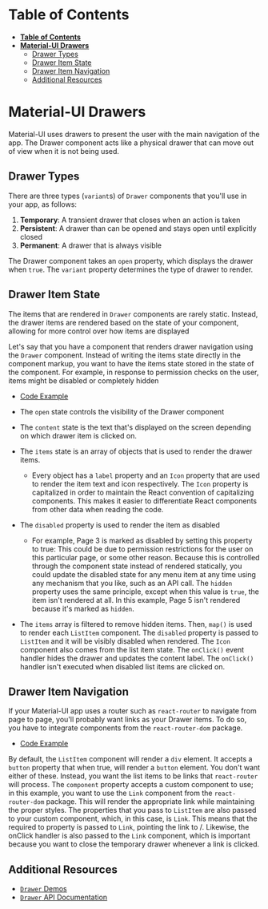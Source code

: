 # **Table of Contents**

- [**Table of Contents**](#table-of-contents)
- [**Material-UI Drawers**](#material-ui-drawers)
  - [Drawer Types](#drawer-types)
  - [Drawer Item State](#drawer-item-state)
  - [Drawer Item Navigation](#drawer-item-navigation)
  - [Additional Resources](#additional-resources)

# **Material-UI Drawers**

Material-UI uses drawers to present the user with the main navigation of the app. The
Drawer component acts like a physical drawer that can move out of view when it is not
being used.

## Drawer Types

There are three types (`variant`s) of `Drawer` components that you'll use in your app, as follows:

1. **Temporary**: A transient drawer that closes when an action is taken
2. **Persistent**: A drawer than can be opened and stays open until explicitly closed
3. **Permanent**: A drawer that is always visible

The Drawer component takes an `open` property, which displays the drawer when `true`. The
`variant` property determines the type of drawer to render.

## Drawer Item State

The items that are rendered in `Drawer` components are rarely static. Instead, the drawer
items are rendered based on the state of your component, allowing for more control over
how items are displayed

Let's say that you have a component that renders drawer navigation using the `Drawer`
component. Instead of writing the items state directly in the component markup, you want
to have the items state stored in the state of the component. For example, in response to
permission checks on the user, items might be disabled or completely hidden

- [Code Example](../material-ui-lesson/src/components/Drawer/DrawerItemState.js)

- The `open` state controls the visibility of the Drawer component
- The `content` state is the text that's displayed on the screen depending on which drawer item is clicked on. 
- The `items` state is an array of objects that is used to render the drawer items. 
  - Every object has a `label` property and an `Icon` property that are used to render the item text and icon respectively. The `Icon` property is capitalized in order to maintain the React convention of capitalizing components. This makes it easier to differentiate React components from other data when reading the code.
- The `disabled` property is used to render the item as disabled
  - For example, Page 3 is marked as disabled by setting this property to true: This could be due to permission restrictions for the user on this particular page, or some other reason. Because this is controlled through the component state instead of rendered statically, you could update the disabled state for any menu item at any time using any mechanism that you like, such as an API call. The `hidden` property uses the same principle, except when this value is `true`, the item isn't rendered at all. In this example, Page 5 isn't rendered because it's marked as `hidden`.
- The `items` array is filtered to remove hidden items. Then, `map()` is used to render each `ListItem` component. The `disabled` property is passed to `ListItem` and it will be visibly disabled when rendered. The `Icon` component also comes from the list item state. The `onClick()` event handler hides the drawer and updates the content label. The `onClick()` handler isn't executed when disabled list items are clicked on.

## Drawer Item Navigation

If your Material-UI app uses a router such as `react-router` to navigate from page to page,
you'll probably want links as your Drawer items. To do so, you have to integrate
components from the `react-router-dom` package.

- [Code Example](../material-ui-lesson/src/components/Drawer/DrawerItemNavigation.js)

By default, the `ListItem` component will render a `div` element. It accepts a `button`
property that when true, will render a `button` element. You don't want either of these.
Instead, you want the list items to be links that `react-router` will process. The
`component` property accepts a custom component to use; in this example, you want to use
the `Link` component from the `react-router-dom` package. This will render the
appropriate link while maintaining the proper styles.
The properties that you pass to `ListItem` are also passed to your custom component,
which, in this case, is `Link`. This means that the required to property is passed to `Link`,
pointing the link to /. Likewise, the onClick handler is also passed to the `Link`
component, which is important because you want to close the temporary drawer whenever
a link is clicked.

## Additional Resources

- [`Drawer` Demos](https://material-ui.com/demos/drawers/)
- [`Drawer` API Documentation](https://material-ui.com/api/drawer/)